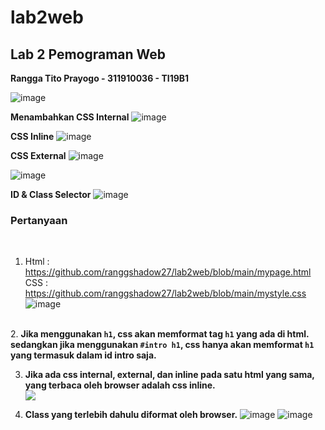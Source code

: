 # lab2web

<h2>Lab 2 Pemograman Web</h2>
<b>Rangga Tito Prayogo - 311910036 - TI19B1 </b>

![image](https://user-images.githubusercontent.com/46300525/113235081-ab4f0b80-92cc-11eb-9ce1-06651ddb8831.png)

<b>Menambahkan CSS Internal</b>
![image](https://user-images.githubusercontent.com/46300525/113235179-d0dc1500-92cc-11eb-8a95-9435a7d4a7eb.png)

<b>CSS Inline</b>
![image](https://user-images.githubusercontent.com/46300525/113235386-231d3600-92cd-11eb-8b41-ea36ea46e8ec.png)

<b>CSS External</b>
![image](https://user-images.githubusercontent.com/46300525/113235634-ac346d00-92cd-11eb-90fb-775e67f15c38.png)


![image](https://user-images.githubusercontent.com/46300525/113235934-1b11c600-92ce-11eb-95bd-6f3687bebcb8.png)

<b>ID & Class Selector</b>
![image](https://user-images.githubusercontent.com/46300525/113236321-d8042280-92ce-11eb-9268-7bc9b54423f8.png)

<h3>Pertanyaan</h3> <br>

1. Html : https://github.com/ranggshadow27/lab2web/blob/main/mypage.html <br>
   CSS : https://github.com/ranggshadow27/lab2web/blob/main/mystyle.css
   ![image](https://user-images.githubusercontent.com/46300525/113240913-d723be80-92d7-11eb-9459-9b9ab6b19e83.png)

<br>
2. <b>Jika menggunakan <code>h1</code>, css akan memformat tag <code>h1</code> yang ada di html. sedangkan jika menggunakan <code>#intro h1</code>, css hanya akan memformat <code>h1</code> yang termasuk dalam id intro saja.</b>
<br>

3. <b>Jika ada css internal, external, dan inline pada satu html yang sama, yang terbaca oleh browser adalah css inline.</b>  
<img src='https://user-images.githubusercontent.com/46300525/113239485-08e75600-92d5-11eb-9e0c-df606fc11387.png'> <br>

4. <b>Class yang terlebih dahulu diformat oleh browser.</b>
![image](https://user-images.githubusercontent.com/46300525/113239958-f4f02400-92d5-11eb-89b7-a63a3855d03c.png)
![image](https://user-images.githubusercontent.com/46300525/113240039-151fe300-92d6-11eb-8501-51c9c0fee8a6.png)


